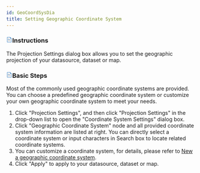 ```yaml
---
id: GeoCoordSysDia
title: Setting Geographic Coordinate System
---  
```



### ![](../../img/read.gif)Instructions

The Projection Settings dialog box allows you to set the geographic projection of your datasource, dataset or map.

### ![](../../img/read.gif)Basic Steps

Most of the commonly used geographic coordinate systems are provided. You can choose a predefined geographic coordinate system or customize your own geographic coordinate system to meet your needs.

  1. Click "Projection Settings", and then click "Projection Settings" in the drop-down list to open the "Coordinate System Settings" dialog box.
  2. Click "Geographic Coordinate System" node and all provided coordinate system information are listed at right. You can directly select a coordinate system or input characters in Search box to locate related coordinate systems. 
  3. You can customize a coordinate system, for details, please refer to [New a geographic coordinate system](NewGeoCoordSys.htm). 
  4. Click "Apply" to apply to your datasource, dataset or map. 



